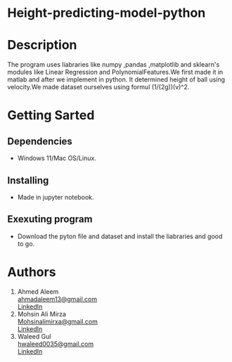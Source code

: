 # Height-predicting-model-python
# Description
The program uses liabraries like numpy ,pandas ,matplotlib and sklearn's modules like Linear Regression and PolynomialFeatures.We first made it in matlab and after we implement in python. It determined height of ball using velocity.We made dataset ourselves using formul (1/(2g))(v)^2.
# Getting Sarted
## Dependencies ##
* Windows 11/Mac OS/Linux.
## Installing ##
* Made in jupyter notebook.
## Exexuting program ##
* Download the pyton file and dataset and install the liabraries and good to go.
# Authors
1. Ahmed Aleem\
   ahmadaleem13@gmail.com\
   [​LinkedIn​](https://www.linkedin.com/in/ahmad-aleem-45a2251bb/)
2. Mohsin Ali Mirza\
   Mohsinalimirxa@gmail.com\
   [​LinkedIn​](https://www.linkedin.com/in/mohsin-ali-mirza-63878620a/)
 3. ​Waleed Gul<br> 
 ​hwaleed0035@gmail.com<br> 
 ​[​LinkedIn​](https://www.linkedin.com/in/mohsin-ali-mirza-63878620a)
